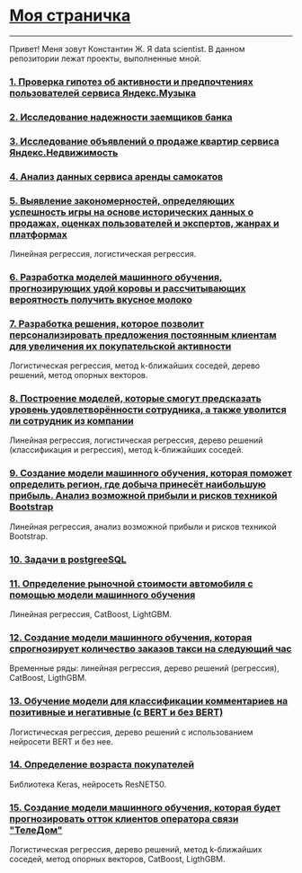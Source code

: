 # [Моя страничка](https://zhkoss.github.io/Repo_DS/)
------------------------------------------------------
Привет!
Меня зовут Константин Ж. Я data scientist.
В данном репозитории лежат проекты, выполненные мной.<br>
### [1. Проверка гипотез об активности и предпочтениях пользователей сервиса Яндекс.Музыка](https://github.com/zhkoss/Repo_DS/tree/main/Projects/0_Basic_python)
### [2. Исследование надежности заемщиков банка](https://github.com/zhkoss/Repo_DS/tree/main/Projects/1_Pre-processing)
### [3. Исследование объявлений о продаже квартир сервиса Яндекс.Недвижимость](https://github.com/zhkoss/Repo_DS/tree/main/Projects/2_Exploratort_data_analysis)
### [4. Анализ данных сервиса аренды самокатов](https://github.com/zhkoss/Repo_DS/tree/main/Projects/3_Statistical_data_analysis)
### [5. Выявление закономерностей, определяющих успешность игры на основе исторических данных о продажах, оценках пользователей и экспертов, жанрах и платформах](https://github.com/zhkoss/Repo_DS/tree/main/Projects/4_Prefabricated_project_1)
Линейная регрессия, логистическая регрессия.
### [6. Разработка моделей машинного обучения, прогнозирующих удой коровы и рассчитывающих вероятность получить вкусное молоко](https://github.com/zhkoss/Repo_DS/tree/main/Projects/5_Linear_models_in_ML)
### [7. Разработка решения, которое позволит персонализировать предложения постоянным клиентам для увеличения их покупательской активности](https://github.com/zhkoss/Repo_DS/tree/main/Projects/6_Supervised_learning)
Логистическая регрессия, метод k-ближайших соседей, дерево решений, метод опорных векторов.
### [8. Построение моделей, которые смогут предсказать уровень удовлетворённости сотрудника, а также уволится ли сотрудник из компании](https://github.com/zhkoss/Repo_DS/tree/main/Projects/7_Prefabricated_project_2)
Линейная регрессия, логистическая регрессия, дерево решений (классификация и регрессия), метод k-ближайших соседей.
### [9. Создание модели машинного обучения, которая поможет определить регион, где добыча принесёт наибольшую прибыль. Анализ возможной прибыли и рисков техникой Bootstrap](https://github.com/zhkoss/Repo_DS/tree/main/Projects/8_ML_in_business)
Линейная регрессия, анализ возможной прибыли и рисков техникой Bootstrap.
### [10. Задачи в postgreeSQL](https://github.com/zhkoss/Repo_DS/tree/main/Projects/9_SQL)
### [11. Определение рыночной стоимости автомобиля с помощью модели машинного обучения](https://github.com/zhkoss/Repo_DS/tree/main/Projects/10_Numerical_methods)
Линейная регрессия, CatBoost, LightGBM.
### [12. Создание модели машинного обучения, которая спрогнозирует количество заказов такси на следующий час](https://github.com/zhkoss/Repo_DS/tree/main/Projects/11_Time_series)
Временные ряды: линейная регрессия, дерево решений (регрессия), CatBoost, LigthGBM.
### [13. Обучение модели для классификации комментариев на позитивные и негативные (с BERT и без BERT)](https://github.com/zhkoss/Repo_DS/tree/main/Projects/12_ML_for_texts)
Логистическая регрессия, дерево решений с использованием нейросети BERT и без нее.
### [14. Определение возраста покупателей](https://github.com/zhkoss/Repo_DS/tree/main/Projects/13_Computer_vision)
Библиотека Keras, нейросеть ResNET50.
### [15. Создание модели машинного обучения, которая будет прогнозировать отток клиентов оператора связи "ТелеДом"](https://github.com/zhkoss/Repo_DS/tree/main/Projects/14_Telecom_classification)
Логистическая регрессия, дерево решений, метод k-ближайших соседей, метод опорных векторов, CatBoost, LigthGBM.

